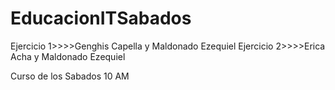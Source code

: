 # EducacionITSabados
Ejercicio 1>>>>Genghis Capella y Maldonado Ezequiel
Ejercicio 2>>>>Erica Acha y Maldonado Ezequiel

Curso de los Sabados 10 AM
